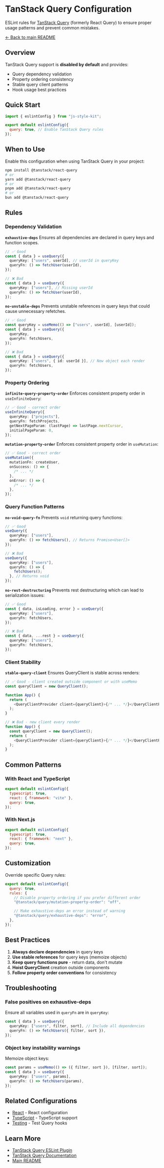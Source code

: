 # TanStack Query Configuration

ESLint rules for [TanStack Query](https://tanstack.com/query) (formerly React Query) to ensure proper usage patterns and prevent common mistakes.

[← Back to main README](../../README.md)

## Overview

TanStack Query support is **disabled by default** and provides:

- Query dependency validation
- Property ordering consistency
- Stable query client patterns
- Hook usage best practices

## Quick Start

```js
import { eslintConfig } from "js-style-kit";

export default eslintConfig({
  query: true, // Enable TanStack Query rules
});
```

## When to Use

Enable this configuration when using TanStack Query in your project:

```bash
npm install @tanstack/react-query
# or
yarn add @tanstack/react-query
# or
pnpm add @tanstack/react-query
# or
bun add @tanstack/react-query
```

## Rules

### Dependency Validation

**`exhaustive-deps`**
Ensures all dependencies are declared in query keys and function scopes.

```ts
// ✅ Good
const { data } = useQuery({
  queryKey: ["users", userId], // userId in queryKey
  queryFn: () => fetchUser(userId),
});

// ❌ Bad
const { data } = useQuery({
  queryKey: ["users"], // Missing userId
  queryFn: () => fetchUser(userId),
});
```

**`no-unstable-deps`**
Prevents unstable references in query keys that could cause unnecessary refetches.

```ts
// ✅ Good
const queryKey = useMemo(() => ["users", userId], [userId]);
const { data } = useQuery({
  queryKey,
  queryFn: fetchUsers,
});

// ❌ Bad
const { data } = useQuery({
  queryKey: ["users", { id: userId }], // New object each render
  queryFn: fetchUsers,
});
```

### Property Ordering

**`infinite-query-property-order`**
Enforces consistent property order in `useInfiniteQuery`:

```ts
// ✅ Good - correct order
useInfiniteQuery({
  queryKey: ["projects"],
  queryFn: fetchProjects,
  getNextPageParam: (lastPage) => lastPage.nextCursor,
  initialPageParam: 0,
});
```

**`mutation-property-order`**
Enforces consistent property order in `useMutation`:

```ts
// ✅ Good - correct order
useMutation({
  mutationFn: createUser,
  onSuccess: () => {
    /* ... */
  },
  onError: () => {
    /* ... */
  },
});
```

### Query Function Patterns

**`no-void-query-fn`**
Prevents `void` returning query functions:

```ts
// ✅ Good
useQuery({
  queryKey: ["users"],
  queryFn: () => fetchUsers(), // Returns Promise<User[]>
});

// ❌ Bad
useQuery({
  queryKey: ["users"],
  queryFn: () => {
    fetchUsers();
  }, // Returns void
});
```

**`no-rest-destructuring`**
Prevents rest destructuring which can lead to serialization issues:

```ts
// ✅ Good
const { data, isLoading, error } = useQuery({
  queryKey: ["users"],
  queryFn: fetchUsers,
});

// ❌ Bad
const { data, ...rest } = useQuery({
  queryKey: ["users"],
  queryFn: fetchUsers,
});
```

### Client Stability

**`stable-query-client`**
Ensures QueryClient is stable across renders:

```ts
// ✅ Good - client created outside component or with useMemo
const queryClient = new QueryClient();

function App() {
  return (
    <QueryClientProvider client={queryClient}>{/* ... */}</QueryClientProvider>
  );
}

// ❌ Bad - new client every render
function App() {
  const queryClient = new QueryClient();
  return (
    <QueryClientProvider client={queryClient}>{/* ... */}</QueryClientProvider>
  );
}
```

## Common Patterns

### With React and TypeScript

```js
export default eslintConfig({
  typescript: true,
  react: { framework: "vite" },
  query: true,
});
```

### With Next.js

```js
export default eslintConfig({
  typescript: true,
  react: { framework: "next" },
  query: true,
});
```

## Customization

Override specific Query rules:

```js
export default eslintConfig({
  query: true,
  rules: {
    // Disable property ordering if you prefer different order
    "@tanstack/query/mutation-property-order": "off",

    // Make exhaustive-deps an error instead of warning
    "@tanstack/query/exhaustive-deps": "error",
  },
});
```

## Best Practices

1. **Always declare dependencies** in query keys
2. **Use stable references** for query keys (memoize objects)
3. **Keep query functions pure** - return data, don't mutate
4. **Hoist QueryClient** creation outside components
5. **Follow property order conventions** for consistency

## Troubleshooting

### False positives on exhaustive-deps

Ensure all variables used in `queryFn` are in `queryKey`:

```ts
const { data } = useQuery({
  queryKey: ["users", filter, sort], // Include all dependencies
  queryFn: () => fetchUsers({ filter, sort }),
});
```

### Object key instability warnings

Memoize object keys:

```ts
const params = useMemo(() => ({ filter, sort }), [filter, sort]);
const { data } = useQuery({
  queryKey: ["users", params],
  queryFn: () => fetchUsers(params),
});
```

## Related Configurations

- [React](../react/README.md) - React configuration
- [TypeScript](../typescript/README.md) - TypeScript support
- [Testing](../testing/README.md) - Test Query hooks

## Learn More

- [TanStack Query ESLint Plugin](https://tanstack.com/query/latest/docs/eslint/eslint-plugin-query)
- [TanStack Query Documentation](https://tanstack.com/query/latest)
- [Main README](../../README.md)
